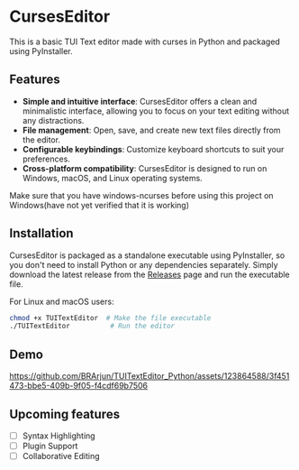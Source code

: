 # CursesEditor

This is a basic TUI Text editor made with curses in Python and packaged using PyInstaller.

## Features

- **Simple and intuitive interface**: CursesEditor offers a clean and minimalistic interface, allowing you to focus on your text editing without any distractions.
- **File management**: Open, save, and create new text files directly from the editor.
- **Configurable keybindings**: Customize keyboard shortcuts to suit your preferences.
- **Cross-platform compatibility**: CursesEditor is designed to run on Windows, macOS, and Linux operating systems.

Make sure that you have windows-ncurses before using this project on Windows(have not yet verified that it is working)

## Installation

CursesEditor is packaged as a standalone executable using PyInstaller, so you don't need to install Python or any dependencies separately. Simply download the latest release from the [Releases](https://github.com/BRArjun/TUITextEditor/releases) page and run the executable file.

For Linux and macOS users:

```bash
chmod +x TUITextEditor  # Make the file executable
./TUITextEditor          # Run the editor
```

## Demo

https://github.com/BRArjun/TUITextEditor_Python/assets/123864588/3f451473-bbe5-409b-9f05-f4cdf69b7506

## Upcoming features
- [ ] Syntax Highlighting
- [ ] Plugin Support
- [ ] Collaborative Editing
